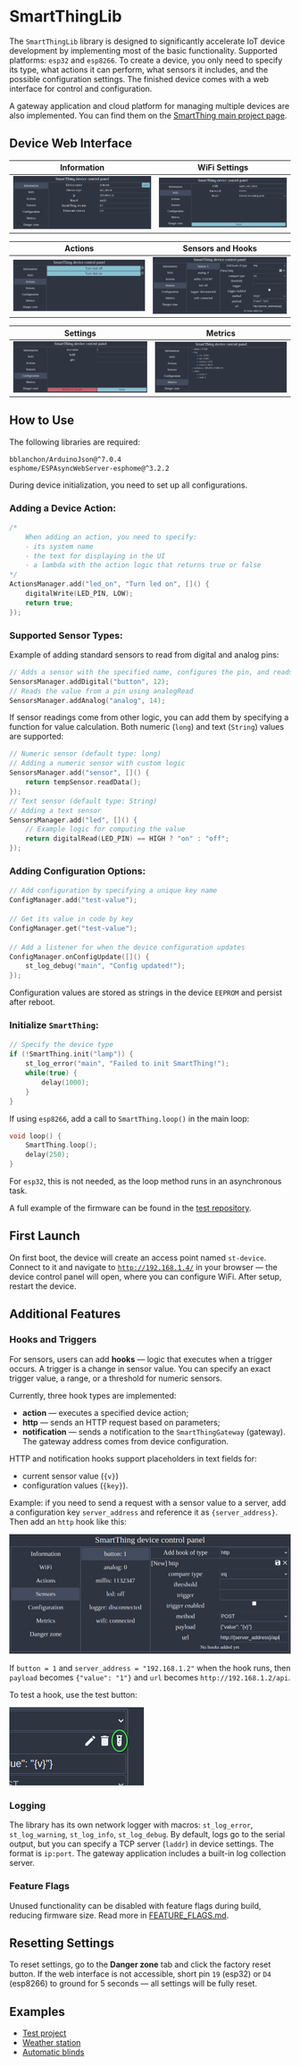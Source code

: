 # SmartThingLib
The `SmartThingLib` library is designed to significantly accelerate IoT device development by implementing most of the basic functionality. Supported platforms: `esp32` and `esp8266`.
To create a device, you only need to specify its type, what actions it can perform, what sensors it includes, and the possible configuration settings.
The finished device comes with a web interface for control and configuration.

A gateway application and cloud platform for managing multiple devices are also implemented. You can find them on the [SmartThing main project page](https://github.com/poboopo/SmartThingProject).

## Device Web Interface

|                                      Information                                     |                                     WiFi Settings                                    |
| :----------------------------------------------------------------------------------: | :----------------------------------------------------------------------------------: |
| ![](https://github.com/poboopo/SmartThingLib/blob/docs/doc/assets/info.png?raw=true) | ![](https://github.com/poboopo/SmartThingLib/blob/docs/doc/assets/wifi.png?raw=true) |

|                                         Actions                                         |                                    Sensors and Hooks                                    |
| :-------------------------------------------------------------------------------------: | :-------------------------------------------------------------------------------------: |
| ![](https://github.com/poboopo/SmartThingLib/blob/docs/doc/assets/actions.png?raw=true) | ![](https://github.com/poboopo/SmartThingLib/blob/docs/doc/assets/sensors.png?raw=true) |

|                                         Settings                                         |                                         Metrics                                         |
| :--------------------------------------------------------------------------------------: | :-------------------------------------------------------------------------------------: |
| ![](https://github.com/poboopo/SmartThingLib/blob/docs/doc/assets/settings.png?raw=true) | ![](https://github.com/poboopo/SmartThingLib/blob/docs/doc/assets/metrics.png?raw=true) |

## How to Use

The following libraries are required:
```
bblanchon/ArduinoJson@^7.0.4
esphome/ESPAsyncWebServer-esphome@^3.2.2
```

During device initialization, you need to set up all configurations.

### Adding a Device Action:

```C++
/*
    When adding an action, you need to specify:
    - its system name
    - the text for displaying in the UI
    - a lambda with the action logic that returns true or false
*/
ActionsManager.add("led_on", "Turn led on", []() {
    digitalWrite(LED_PIN, LOW);
    return true;
});
```

### Supported Sensor Types:

Example of adding standard sensors to read from digital and analog pins:

```C++
// Adds a sensor with the specified name, configures the pin, and reads its value using digitalRead
SensorsManager.addDigital("button", 12);
// Reads the value from a pin using analogRead
SensorsManager.addAnalog("analog", 14);
```

If sensor readings come from other logic, you can add them by specifying a function for value calculation. Both numeric (`long`) and text (`String`) values are supported:

```C++
// Numeric sensor (default type: long)
// Adding a numeric sensor with custom logic
SensorsManager.add("sensor", []() {
    return tempSensor.readData();
});
// Text sensor (default type: String)
// Adding a text sensor
SensorsManager.add("led", []() {
    // Example logic for computing the value
    return digitalRead(LED_PIN) == HIGH ? "on" : "off";
});
```

### Adding Configuration Options:

```C++
// Add configuration by specifying a unique key name
ConfigManager.add("test-value");

// Get its value in code by key
ConfigManager.get("test-value");

// Add a listener for when the device configuration updates
ConfigManager.onConfigUpdate([]() {
    st_log_debug("main", "Config updated!");
});
```

Configuration values are stored as strings in the device `EEPROM` and persist after reboot.

### Initialize `SmartThing`:

```C++
// Specify the device type
if (!SmartThing.init("lamp")) {
    st_log_error("main", "Failed to init SmartThing!");
    while(true) {
        delay(1000);
    }
}
```

If using `esp8266`, add a call to `SmartThing.loop()` in the main loop:

```C++
void loop() {
    SmartThing.loop();
    delay(250);
}
```

For `esp32`, this is not needed, as the loop method runs in an asynchronous task.

A full example of the firmware can be found in the [test repository](https://github.com/poboopo/SmartThingLibTest/blob/master/src/main.cpp).

## First Launch

On first boot, the device will create an access point named `st-device`. Connect to it and navigate to [`http://192.168.1.4/`](http://192.168.1.4/) in your browser — the device control panel will open, where you can configure WiFi. After setup, restart the device.


## Additional Features

### Hooks and Triggers

For sensors, users can add **hooks** — logic that executes when a trigger occurs. A trigger is a change in sensor value.
You can specify an exact trigger value, a range, or a threshold for numeric sensors.

Currently, three hook types are implemented:

* **action** — executes a specified device action;
* **http** — sends an HTTP request based on parameters;
* **notification** — sends a notification to the `SmartThingGateway` (gateway). The gateway address comes from device configuration.

HTTP and notification hooks support placeholders in text fields for:

* current sensor value (`{v}`)
* configuration values (`{key}`).

Example: if you need to send a request with a sensor value to a server, add a configuration key `server_address` and reference it as `{server_address}`. Then add an `http` hook like this:

![](https://github.com/poboopo/SmartThingLib/blob/docs/doc/assets/hook.png?raw=true)

If `button = 1` and `server_address = "192.168.1.2"` when the hook runs, then `payload` becomes `{"value": "1"}` and `url` becomes `http://192.168.1.2/api`.

To test a hook, use the test button:

![](https://github.com/poboopo/SmartThingLib/blob/docs/doc/assets/hook_test.png?raw=true)


### Logging

The library has its own network logger with macros:
`st_log_error`, `st_log_warning`, `st_log_info`, `st_log_debug`.
By default, logs go to the serial output, but you can specify a TCP server (`laddr`) in device settings. The format is `ip:port`. The gateway application includes a built-in log collection server.


### Feature Flags

Unused functionality can be disabled with feature flags during build, reducing firmware size.
Read more in [FEATURE\_FLAGS.md](https://github.com/poboopo/SmartThingLib/blob/master/FEATURE_FLAGS.md).


## Resetting Settings

To reset settings, go to the **Danger zone** tab and click the factory reset button.
If the web interface is not accessible, short pin `19` (esp32) or `D4` (esp8266) to ground for 5 seconds — all settings will be fully reset.


## Examples

* [Test project](https://github.com/poboopo/SmartThingLibTest/blob/master/src/main.cpp)
* [Weather station](https://github.com/PavelProjects/meteo_station)
* [Automatic blinds](https://github.com/PavelProjects/SmarThingtLouver)
